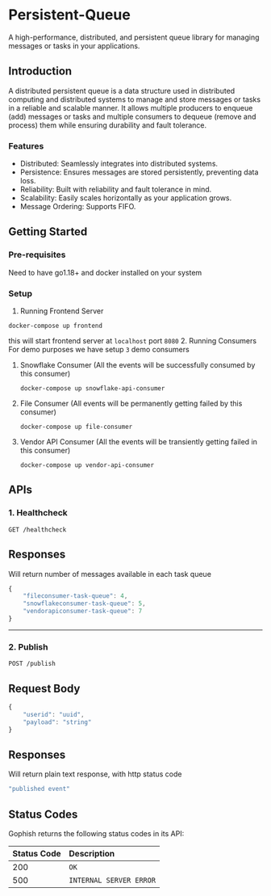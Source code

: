 # Persistent-Queue
A high-performance, distributed, and persistent queue library for managing messages or tasks in your applications.
 

## Introduction
A distributed persistent queue is a data structure used in distributed computing and distributed systems to manage and store messages or tasks in a reliable and scalable manner. It allows multiple producers to enqueue (add) messages or tasks and multiple consumers to dequeue (remove and process) them while ensuring durability and fault tolerance.

### Features
- Distributed: Seamlessly integrates into distributed systems.
- Persistence: Ensures messages are stored persistently, preventing data loss.
- Reliability: Built with reliability and fault tolerance in mind.
- Scalability: Easily scales horizontally as your application grows.
- Message Ordering: Supports FIFO.

## Getting Started

### Pre-requisites
Need to have go1.18+ and docker installed on your system

### Setup
1. Running Frontend Server
```shell
docker-compose up frontend
```
this will start frontend server at `localhost` port `8080`
2. Running Consumers
For demo purposes we have setup `3` demo consumers
   1. Snowflake Consumer (All the events will be successfully consumed by this consumer)
        ```shell
        docker-compose up snowflake-api-consumer
      ```
   2. File Consumer (All events will be permanently getting failed by this consumer)
      ```shell
      docker-compose up file-consumer
      ```
   3. Vendor API Consumer (All the events will be transiently getting failed in this consumer)
        ```shell
        docker-compose up vendor-api-consumer
        ```
## APIs 

### 1. Healthcheck
```http
GET /healthcheck
```

## Responses

Will return number of messages available in each task queue

```javascript
{
    "fileconsumer-task-queue": 4, 
    "snowflakeconsumer-task-queue": 5,
    "vendorapiconsumer-task-queue": 7
}
```
---

### 2. Publish

```http
POST /publish
```

## Request Body
```javascript
{
    "userid": "uuid",
    "payload": "string"
}
```

## Responses

Will return plain text response, with http status code 
```javascript
"published event"
```

## Status Codes

Gophish returns the following status codes in its API:

| Status Code | Description |
| :--- | :--- |
| 200 | `OK` |
| 500 | `INTERNAL SERVER ERROR` |

